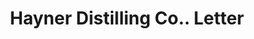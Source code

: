 ---
doi: 10.7916/D8CR75JX
date_other: '1900'
date_other_textual: '1900'
form: correspondence
genre:
- Letters (correspondence)
name:
- Hayner Distilling Co.
object_in_context_url: https://biggert.cul.columbia.edu/items/view/ave_biggert_01690
subject_hierarchical_geographic:
- Dayton, Ohio, United States
subject_name:
- Hayner Distilling Co.
title: Hayner Distilling Co.. Letter
sort_title: Hayner Distilling Co.. Letter
call_number: ave_biggert_01690
coordinates:
- 39.75944444444445,-84.19166666666668
pid: ave_biggert_01690
identifiers: ave_biggert_01690
canvas_id: ldpd:396948
permalink: "/items/ave_biggert_01690/"
layout: iiif-image-page
---